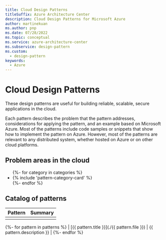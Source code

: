 ```yaml
---
title: Cloud Design Patterns
titleSuffix: Azure Architecture Center
description: Cloud Design Patterns for Microsoft Azure
author: martinekuan
ms.author: pnp
ms.date: 07/28/2022
ms.topic: conceptual
ms.service: azure-architecture-center
ms.subservice: design-pattern
ms.custom:
  - design-pattern
keywords:
  - Azure
---
```


# Cloud Design Patterns

These design patterns are useful for building reliable, scalable, secure applications in the cloud.

Each pattern describes the problem that the pattern addresses, considerations for applying the pattern, and an example based on Microsoft Azure. Most of the patterns include code samples or snippets that show how to implement the pattern on Azure. However, most of the patterns are relevant to any distributed system, whether hosted on Azure or on other cloud platforms.

## Problem areas in the cloud

<!-- docutune:disable -->

<ul id="categories" class="panel">
{%- for category in categories %}
    <li>
    {% include 'pattern-category-card' %}
    </li>
{%- endfor %}
</ul>

## Catalog of patterns

| Pattern | Summary |
|---------|---------|
|         |         |

{%- for pattern in patterns %}
| [{{ pattern.title }}](./{{ pattern.file }}) | {{ pattern.description }} |
{%- endfor %}

<!-- docutune:enable -->
